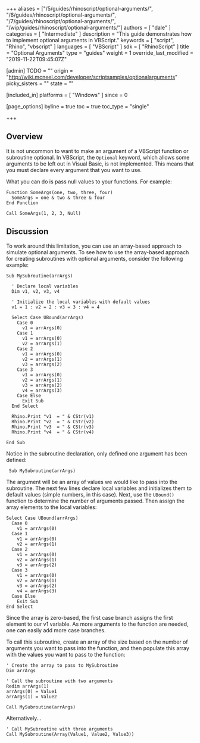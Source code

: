 +++
aliases = ["/5/guides/rhinoscript/optional-arguments/", "/6/guides/rhinoscript/optional-arguments/", "/7/guides/rhinoscript/optional-arguments/", "/wip/guides/rhinoscript/optional-arguments/"]
authors = [ "dale" ]
categories = [ "Intermediate" ]
description = "This guide demonstrates how to implement optional arguments in VBScript."
keywords = [ "script", "Rhino", "vbscript" ]
languages = [ "VBScript" ]
sdk = [ "RhinoScript" ]
title = "Optional Arguments"
type = "guides"
weight = 1
override_last_modified = "2019-11-22T09:45:07Z"

[admin]
TODO = ""
origin = "http://wiki.mcneel.com/developer/scriptsamples/optionalarguments"
picky_sisters = ""
state = ""

[included_in]
platforms = [ "Windows" ]
since = 0

[page_options]
byline = true
toc = true
toc_type = "single"

+++

 
## Overview

It is not uncommon to want to make an argument of a VBScript function or subroutine optional.  In VBScript, the `Optional` keyword, which allows some arguments to be left out in Visual Basic, is not implemented.  This means that you must declare every argument that you want to use.

What you can do is pass null values to your functions.  For example:

```vbnet
Function SomeArgs(one, two, three, four)
  SomeArgs = one & two & three & four
End Function

Call SomeArgs(1, 2, 3, Null)
```

## Discussion

To work around this limitation, you can use an array-based approach to simulate optional arguments. To see how to use the array-based approach for creating subroutines with optional arguments, consider the following example:

```vbnet
Sub MySubroutine(arrArgs)

  ' Declare local variables
  Dim v1, v2, v3, v4

  ' Initialize the local variables with default values
  v1 = 1 : v2 = 2 : v3 = 3 : v4 = 4

  Select Case UBound(arrArgs)
    Case 0
      v1 = arrArgs(0)  
    Case 1
      v1 = arrArgs(0)
      v2 = arrArgs(1)
    Case 2
      v1 = arrArgs(0)
      v2 = arrArgs(1)
      v3 = arrArgs(2)
    Case 3
      v1 = arrArgs(0)
      v2 = arrArgs(1)
      v3 = arrArgs(2)
      v4 = arrArgs(3)
    Case Else
      Exit Sub
  End Select

  Rhino.Print "v1  = " & CStr(v1)
  Rhino.Print "v2  = " & CStr(v2)
  Rhino.Print "v3  = " & CStr(v3)
  Rhino.Print "v4  = " & CStr(v4)

End Sub
```

Notice in the subroutine declaration, only defined one argument has been defined:

```vbnet
 Sub MySubroutine(arrArgs)
```

The argument will be an array of values we would like to pass into the subroutine.  The next few lines declare local variables and initializes them to default values (simple numbers, in this case).  Next, use the `UBound()` function to determine the number of arguments passed.  Then assign the array elements to the local variables:

```vbnet
Select Case UBound(arrArgs)
  Case 0
    v1 = arrArgs(0)
  Case 1
    v1 = arrArgs(0)
    v2 = arrArgs(1)
  Case 2
    v1 = arrArgs(0)
    v2 = arrArgs(1)
    v3 = arrArgs(2)
  Case 3
    v1 = arrArgs(0)
    v2 = arrArgs(1)
    v3 = arrArgs(2)
    v4 = arrArgs(3)
  Case Else
    Exit Sub
End Select
```

Since the array is zero-based, the first case branch assigns the first element to our v1 variable.  As more arguments to the function are needed, one can easily add more case branches.

To call this subroutine, create an array of the size based on the number of arguments you want to pass into the function, and then populate this array with the values you want to pass to the function:

```vbnet
' Create the array to pass to MySubroutine
Dim arrArgs

' Call the subroutine with two arguments
Redim arrArgs(1)
arrArgs(0) = Value1
arrArgs(1) = Value2

Call MySubroutine(arrArgs)
```

Alternatively...

```vbnet
' Call MySubroutine with three arguments
Call MySubroutine(Array(Value1, Value2, Value3))
```

